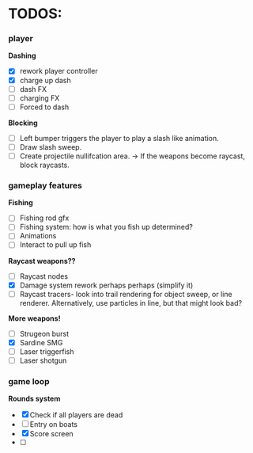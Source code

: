 # TODOS:

### player

**Dashing**

* [X] rework player controller
* [X] charge up dash
* [ ] dash FX
* [ ] charging FX
* [ ] Forced to dash

**Blocking**

* [ ] Left bumper triggers the player to play a slash like animation.
* [ ] Draw slash sweep.
* [ ] Create projectile nullifcation area. -> If the weapons become raycast, block raycasts.

### gameplay features

**Fishing**

* [ ] Fishing rod gfx
* [ ] Fishing system: how is what you fish up determined?
* [ ] Animations
* [ ] Interact to pull up fish

**Raycast weapons??**

* [ ] Raycast nodes
* [X] Damage system rework perhaps perhaps (simplify it)
* [ ] Raycast tracers- look into trail rendering for object sweep, or line renderer. Alternatively, use particles in line, but that might look bad?

**More weapons!**

* [ ] Strugeon burst
* [X] Sardine SMG
* [ ] Laser triggerfish
* [ ] Laser shotgun

### game loop

**Rounds system**

* [X] Check if all players are dead
* [ ] Entry on boats
* [X] Score screen
* [ ]
